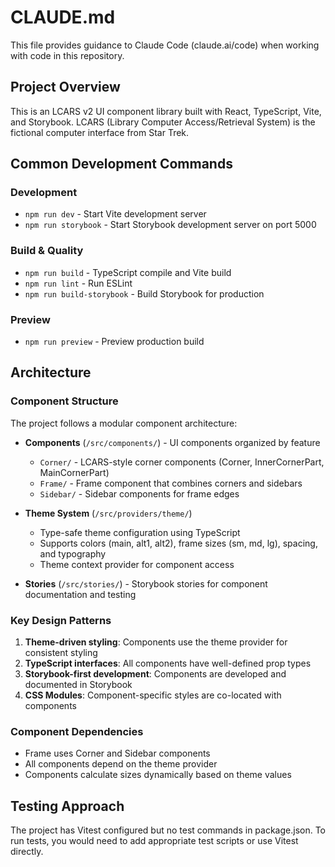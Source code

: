 # CLAUDE.md

This file provides guidance to Claude Code (claude.ai/code) when working with code in this repository.

## Project Overview

This is an LCARS v2 UI component library built with React, TypeScript, Vite, and Storybook. LCARS (Library Computer Access/Retrieval System) is the fictional computer interface from Star Trek.

## Common Development Commands

### Development
- `npm run dev` - Start Vite development server
- `npm run storybook` - Start Storybook development server on port 5000

### Build & Quality
- `npm run build` - TypeScript compile and Vite build
- `npm run lint` - Run ESLint
- `npm run build-storybook` - Build Storybook for production

### Preview
- `npm run preview` - Preview production build

## Architecture

### Component Structure
The project follows a modular component architecture:

- **Components** (`/src/components/`) - UI components organized by feature
  - `Corner/` - LCARS-style corner components (Corner, InnerCornerPart, MainCornerPart)
  - `Frame/` - Frame component that combines corners and sidebars
  - `Sidebar/` - Sidebar components for frame edges

- **Theme System** (`/src/providers/theme/`)
  - Type-safe theme configuration using TypeScript
  - Supports colors (main, alt1, alt2), frame sizes (sm, md, lg), spacing, and typography
  - Theme context provider for component access

- **Stories** (`/src/stories/`) - Storybook stories for component documentation and testing

### Key Design Patterns

1. **Theme-driven styling**: Components use the theme provider for consistent styling
2. **TypeScript interfaces**: All components have well-defined prop types
3. **Storybook-first development**: Components are developed and documented in Storybook
4. **CSS Modules**: Component-specific styles are co-located with components

### Component Dependencies
- Frame uses Corner and Sidebar components
- All components depend on the theme provider
- Components calculate sizes dynamically based on theme values

## Testing Approach
The project has Vitest configured but no test commands in package.json. To run tests, you would need to add appropriate test scripts or use Vitest directly.